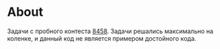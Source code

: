 # About

Задачи с пробного контеста [8458](https://contest.yandex.ru/contest/8458/enter/). Задачи решались максимально на коленке, и данный код не является примером достойного кода.

